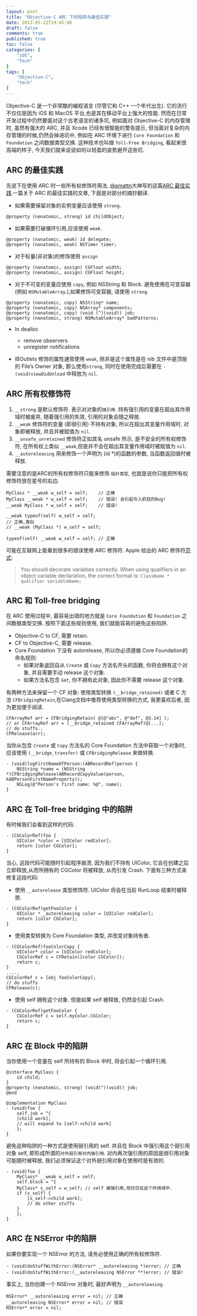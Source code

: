 ```yaml
---
layout: post
title: "Objective-C ARC 下的陷阱与最佳实践"
date: 2013-05-22T19:45:00
draft: false
comments: true
published: true
toc: false
categories: [
    "iOS",
    "Tech"
]
tags: [
    "Objective-C",
    "tech"
]
---
```


Objective-C 是一个非常酷的编程语言 (尽管它和 C++ 一个年代出生). 它的流行不仅仅是因为 iOS 和 MacOS 平台,也是其在移动平台上强大的性能. 然而在日常开发过程中仍然要面对这个古老语言的诸多坑, 例如面对 Objective-C 的内存管理时, 虽然有强大的 ARC, 并且 Xcode 已经有很智能的警告提示, 但当面对复杂的内存管理的时候,仍然会掉进坑中, 例如在 ARC 环境下进行 `Core Foundation` 和 `Foundation` 之间数据类型交换. 这种技术也叫做 `Toll-Free Bridging`, 看起来很高端的样子, 今天我们就来说说如何以轻盈的姿势避开这些坑.
<!-- more -->

## ARC 的最佳实践

先说下在使用 ARC 时一些所有权修饰符用法, [@amattn][amattn]大神写的这篇[ARC 最佳实践][best practices].一篇关于 ARC 的最佳实践的文章, 下面是对部分的摘抄翻译.

* 如果需要保留对象的实例变量应该使用 `strong`.

``` objc
@property (nonatomic, strong) id childObject;
```

* 如果需要打破循环引用,应该使用 `weak`.

``` objc
@property (nonatomic, weak) id delegate;
@property (nonatomic, weak) NSTimer timer;
```

* 对于标量(非对象)的修饰使用 `assign`

``` objc
@property (nonatomic, assign) CGFloat width;
@property (nonatomic, assign) CGFloat height;
```

* 对于不可变的变量应使用 `copy`, 例如 NSString 和 Block. 避免使用在可变容器(例如 `NSMutableArray`.),如果修饰可变容器, 请使用 `strong`.

``` objc
@property (nonatomic, copy) NSString* name;
@property (nonatomic, copy) NSArray* components;
@property (nonatomic, copy) (void (^)(void)) job;
@property (nonatomic, strong) NSMutableArray* badPatterns;
```

* In dealloc
    - remove observers
    - unregister notifications

* IBOutlets 修饰的属性通常使用 `weak`, 除非是这个属性是在 nib 文件中是顶层的 File’s Owner 对象, 那么使用`strong`, 同时在使用完成后需要在
  `-(void)viewDidUnload` 中释放为 `nil`.


## ARC 所有权修饰符

1. `__strong` 是默认修饰符. 表示对对象的`强引用`. 持有强引用的变量在超出其作用域时被废弃, 随着强引用的失效, 引用的对象会随之释放.
2. `__weak` 修饰符的变量 (即弱引用) 不持有对象, 所以在超出其变量作用域时, 对象即被释放, 并且并被赋值为 `nil`.
3. `__unsafe_unretained` 修饰符正如其名 unsafe 所示, 是不安全的所有权修饰符, 在所有权上类似 `__weak`,但是并不会在超出其变量作用域时被赋值为 `nil`.
4. `__autoreleasing` 用来修饰一个声明为 (id *)的函数的参数, 当函数返回值时被释放.

需要注意的是ARC的所有权修饰符只能来修饰 `指针类型`, 也就是说你只能把所有权修饰符放在星号的右边.

``` objc
MyClass * __weak w_self = self;    // 正确
MyClass __weak * w_self = self;    // 错误! 会引起令人抓狂的Bug!
__weak MyClass * w_self = self;    // 错误!

__weak typeof(self) w_self = self;
// 正确,类似
// __weak (MyClass *) w_self = self;

typeof(self) __weak w_self = self; // 正确
```

可能在互联网上能看到很多的错误使用 ARC 修饰符. Apple 给出的 ARC 修饰符[范式][apple]:

> You should decorate variables correctly. When using qualifiers in an object
> variable declaration, the correct format is:
> `ClassName * qualifier variableName;`

## ARC 和 Toll-free bridging

在 ARC 使用过程中, 最容易出错的地方就是 `Core Foundation` 和 `Foundation` 之间数据类型交换.
按照下面这些规则使用, 我们就能容易的避免这些陷阱.

* Objective-C to CF, 需要 retain.
* CF to Objective-C, 需要 release.
* Core Foundation 下没有 autorelease, 所以你必须遵循 Core
  Foundation的命名规则:
  - 如果对象返回自从 `Create` 或 `Copy` 方法名开头的函数, 你将会拥有这个对象, 并且需要手动 release 这个对象.
  - 如果方法名包含 `Get`, 你不拥有此对象, 因此你不需要 release 这个对象.

有两种方法来保留一个 CF 对象: 使用类型转换 `(__bridge_retained)` 或者 C 方法 `CFBridgingRetain`,在Clang文档中推荐使用类型转换的方式, 我更喜欢后者, 因为更加便于阅读.

``` objc
CFArrayRef arr = CFBridgingRetain( @[@"abc", @"def", @3.14] );
// or CFArrayRef arr = (__bridge_retained CFArrayRef)@[...];
// do stuffs..
CFRelease(arr);
```

当你从包含 `Create` 或 `Copy` 方法名的 Core Foundation 方法中获取一个对象时, 应该使用 `(__bridge_transfer)` 或 `CFBridgingRelease` 来做转换.

``` objc
- (void)logFirstNameOfPerson:(ABRecordRef)person {
    NSString *name = (NSString *)CFBridgingRelease(ABRecordCopyValue(person, kABPersonFirstNameProperty));
    NSLog(@"Person's first name: %@", name);
}
```

## ARC 在 Toll-free bridging 中的陷阱

有时候我们会看到这样的代码:

``` objc
- (CGColorRef)foo {
    UIColor *color = [UIColor redColor];
    return [color CGColor];
}
```

当心, 这段代码可能随时引起程序崩溃, 因为我们不持有 UIColor, 它会在创建之后立即释放,从而所拥有的 CGColor 将被释放, 从而引发 Crash.
下面有三种方式来修复这段代码:

* 使用 `__autorelease` 类型修饰符. UIColor 将会在当前 RunLoop 结束时被释放.

``` objc
- (CGColorRef)getFooColor {
    UIColor *__autoreleasing color = [UIColor redColor];
    return [color CGColor];
}
```

* 使用类型转换为 Core Foundation 类型, 并改变对象持有者.

``` objc
- (CGColorRef)fooColorCopy {
    UIColor* color = [UIColor redColor];
    CGColorRef c = CFRetain([color CGColor]);
    return c;
}
.....
CGColorRef c = [obj fooColorCopy];
// do stuffs
CFRelease(c);
```

* 使用 self 拥有这个对象. 但是如果 self 被释放, 仍然会引起 Crash.

``` objc
- (CGColorRef)getFooColor {
    CGColorRef c = self.myColor.CGColor;
    return c;
}
```

## ARC 在 Block 中的陷阱

当你使用一个变量在 self 所持有的 Block 中时, 将会引起一个循环引用.

``` objc
@interface MyClass {
    id child;
}
@property (nonatomic, strong) (void(^)(void)) job;
@end

@implementation MyClass
- (void)foo {
    self.job = ^{
	[child work];
	// will expand to [self->child work]
    };
}
```

避免这种陷阱的一种方式是使用弱引用的 self. 并且在 Block 中强引用这个弱引用对象 self, 即形成所谓的`对外弱引用对内强引用`.
对内再次强引用的原因是弱引用对象可能随时被释放, 我们必须保证这个对外弱引用对象在使用时是有效的.

``` objc
- (void)foo {
    MyClass* __weak w_self = self;
    self.block = ^{
	MyClass* s_self = w_self; // self 被强引用,但仅仅在这个作用域中.
	if (s_self) {
	    [s_self->child work];
	    // do other stuffs
	}
    };
}
```

## ARC 在 NSError 中的陷阱

如果你要实现一个 NSError 的方法, 请务必使用正确的所有权修饰符.


``` objc
- (void)doStuffWithError:(NSError* __autoreleasing *)error; // 正确
- (void)doStuffWithError:(__autoreleasing NSError **)error; // 错误!
```

事实上, 当你创建一个 NSError 对象时, 最好声明为 `__autoreleasing`.

``` objc
NSError* __autoreleasing error = nil; // 正确
__autoreleasing NSError* error = nil; // 错误
NSError* error = nil;
```

[apple]: http://developer.apple.com/library/mac/#releasenotes/ObjectiveC/RN-TransitioningToARC/Introduction/Introduction.html
[amattn]: https://twitter.com/amattn
[best practices]: http://amattn.com/2011/12/07/arc_best_practices.html

